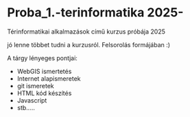 # Proba_1.-terinformatika 2025-
Térinformatikai alkalmazások című kurzus próbája 2025

jó lenne többet tudni a kurzusról. Felsorolás formájában :) 

A tárgy lényeges pontjai:
 - WebGIS ismertetés
 - Internet alapismeretek
 - git ismeretek
 - HTML kód készítés
 - Javascript
 - stb.....

